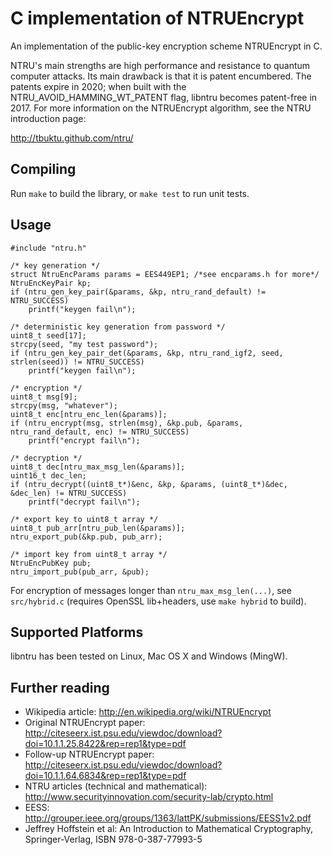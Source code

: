 # C implementation of NTRUEncrypt

An implementation of the public-key encryption scheme NTRUEncrypt in C.

NTRU's main strengths are high performance and resistance to quantum computer
attacks. Its main drawback is that it is patent encumbered. The patents expire
in 2020; when built with the NTRU_AVOID_HAMMING_WT_PATENT flag, libntru becomes
patent-free in 2017.
For more information on the NTRUEncrypt algorithm, see the NTRU introduction
page:

  http://tbuktu.github.com/ntru/


## Compiling

Run ```make``` to build the library, or ```make test``` to run unit tests.

## Usage

    #include "ntru.h"

    /* key generation */
    struct NtruEncParams params = EES449EP1; /*see encparams.h for more*/
    NtruEncKeyPair kp;
    if (ntru_gen_key_pair(&params, &kp, ntru_rand_default) != NTRU_SUCCESS)
        printf("keygen fail\n");

    /* deterministic key generation from password */
    uint8_t seed[17];
    strcpy(seed, "my test password");
    if (ntru_gen_key_pair_det(&params, &kp, ntru_rand_igf2, seed, strlen(seed)) != NTRU_SUCCESS)
        printf("keygen fail\n");

    /* encryption */
    uint8_t msg[9];
    strcpy(msg, "whatever");
    uint8_t enc[ntru_enc_len(&params)];
    if (ntru_encrypt(msg, strlen(msg), &kp.pub, &params, ntru_rand_default, enc) != NTRU_SUCCESS)
        printf("encrypt fail\n");

    /* decryption */
    uint8_t dec[ntru_max_msg_len(&params)];
    uint16_t dec_len;
    if (ntru_decrypt((uint8_t*)&enc, &kp, &params, (uint8_t*)&dec, &dec_len) != NTRU_SUCCESS)
        printf("decrypt fail\n");

    /* export key to uint8_t array */
    uint8_t pub_arr[ntru_pub_len(&params)];
    ntru_export_pub(&kp.pub, pub_arr);

    /* import key from uint8_t array */
    NtruEncPubKey pub;
    ntru_import_pub(pub_arr, &pub);

For encryption of messages longer than `ntru_max_msg_len(...)`, see `src/hybrid.c`
(requires OpenSSL lib+headers, use `make hybrid` to build).

## Supported Platforms
  libntru has been tested on Linux, Mac OS X and Windows (MingW).

## Further reading

  * Wikipedia article: http://en.wikipedia.org/wiki/NTRUEncrypt
  * Original NTRUEncrypt paper: http://citeseerx.ist.psu.edu/viewdoc/download?doi=10.1.1.25.8422&rep=rep1&type=pdf
  * Follow-up NTRUEncrypt paper: http://citeseerx.ist.psu.edu/viewdoc/download?doi=10.1.1.64.6834&rep=rep1&type=pdf
  * NTRU articles (technical and mathematical): http://www.securityinnovation.com/security-lab/crypto.html
  * EESS: http://grouper.ieee.org/groups/1363/lattPK/submissions/EESS1v2.pdf
  * Jeffrey Hoffstein et al: An Introduction to Mathematical Cryptography, Springer-Verlag, ISBN 978-0-387-77993-5
